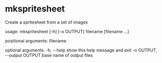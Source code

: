 # mkspritesheet
Create a spritesheet from a set of images

usage: mkspritesheet [-h] [-o OUTPUT] filename [filename ...]

positional arguments:
  filename

  optional arguments:
    -h, --help            show this help message and exit
      -o OUTPUT, --output OUTPUT
                              base name of output files
